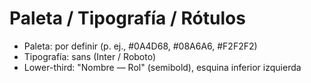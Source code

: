 # Paleta / Tipografía / Rótulos
- Paleta: por definir (p. ej., #0A4D68, #08A6A6, #F2F2F2)
- Tipografía: sans (Inter / Roboto)
- Lower-third: "Nombre — Rol" (semibold), esquina inferior izquierda
